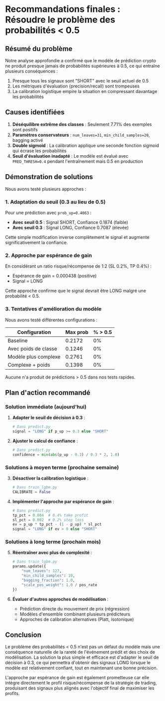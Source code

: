 # Recommandations finales : Résoudre le problème des probabilités < 0.5

## Résumé du problème

Notre analyse approfondie a confirmé que le modèle de prédiction crypto ne produit presque jamais de probabilités supérieures à 0.5, ce qui entraîne plusieurs conséquences :

1. Presque tous les signaux sont "SHORT" avec le seuil actuel de 0.5
2. Les métriques d'évaluation (precision/recall) sont trompeuses
3. La calibration logistique empire la situation en compressant davantage les probabilités

## Causes identifiées

1. **Déséquilibre extrême des classes** : Seulement 7.71% des exemples sont positifs
2. **Paramètres conservateurs** : `num_leaves=31`, `min_child_samples=20`, bagging activé
3. **Double sigmoid** : La calibration applique une seconde fonction sigmoid qui écrase les probabilités
4. **Seuil d'évaluation inadapté** : Le modèle est évalué avec `PRED_THRESH=0.4` pendant l'entraînement mais 0.5 en production

## Démonstration de solutions

Nous avons testé plusieurs approches :

### 1. Adaptation du seuil (0.3 au lieu de 0.5)

Pour une prédiction avec `prob_up=0.4063` :
- **Avec seuil 0.5** : Signal SHORT, Confiance 0.1874 (faible)
- **Avec seuil 0.3** : Signal LONG, Confiance 0.7087 (élevée)

Cette simple modification inverse complètement le signal et augmente significativement la confiance.

### 2. Approche par espérance de gain

En considérant un ratio risque/récompense de 1:2 (SL 0.2%, TP 0.4%) :
- Espérance de gain = 0.000438 (positive)
- Signal = LONG

Cette approche confirme que le signal devrait être LONG malgré une probabilité < 0.5.

### 3. Tentatives d'amélioration du modèle

Nous avons testé différentes configurations :

| Configuration | Max prob | % > 0.5 |
|---------------|----------|---------|
| Baseline | 0.2172 | 0% |
| Avec poids de classe | 0.1246 | 0% |
| Modèle plus complexe | 0.2761 | 0% |
| Complexe + poids | 0.1398 | 0% |

Aucune n'a produit de prédictions > 0.5 dans nos tests rapides.

## Plan d'action recommandé

### Solution immédiate (aujourd'hui)

1. **Adapter le seuil de décision à 0.3** :
   ```python
   # Dans predict.py
   signal = "LONG" if p_up >= 0.3 else "SHORT"
   ```

2. **Ajuster le calcul de confiance** :
   ```python
   # Dans predict.py
   confidence = min(abs(p_up - 0.3) / 0.3 * 2, 1.0)
   ```

### Solutions à moyen terme (prochaine semaine)

3. **Désactiver la calibration logistique** :
   ```python
   # Dans train_lgbm.py
   CALIBRATE = False
   ```

4. **Implémenter l'approche par espérance de gain** :
   ```python
   # Dans predict.py
   tp_pct = 0.004  # 0.4% take profit
   sl_pct = 0.002  # 0.2% stop loss
   ev = p_up * tp_pct - (1 - p_up) * sl_pct
   signal = "LONG" if ev > 0 else "SHORT"
   ```

### Solutions à long terme (prochain mois)

5. **Réentraîner avec plus de complexité** :
   ```python
   # Dans train_lgbm.py
   params.update({
       "num_leaves": 127,
       "min_child_samples": 10,
       "bagging_fraction": 1.0,
       "scale_pos_weight": 1.0 / pos_rate
   })
   ```

6. **Évaluer d'autres approches de modélisation** :
   - Prédiction directe du mouvement de prix (régression)
   - Modèles d'ensemble combinant plusieurs prédicteurs
   - Approches de calibration alternatives (Platt, isotonique)

## Conclusion

Le problème des probabilités < 0.5 n'est pas un défaut du modèle mais une conséquence naturelle de la rareté de l'événement prédit et des choix de modélisation. La solution la plus simple et efficace est d'adapter le seuil de décision à 0.3, ce qui permettra d'obtenir des signaux LONG lorsque le modèle est relativement confiant, tout en maintenant une bonne précision.

L'approche par espérance de gain est également prometteuse car elle intègre directement le profil risque/récompense de la stratégie de trading, produisant des signaux plus alignés avec l'objectif final de maximiser les profits.